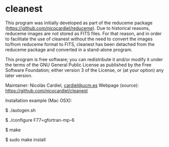 # cleanest

This program was initially developed as part of the reduceme package
(https://github.com/nicocardiel/reduceme). Due to historical reasons, reduceme
images are not stored as FITS files. For that reason, and in order to
facilitate the use of cleanest without the need to convert the images to/from
reduceme format to FITS, cleanest has been detached from the reduceme package
and converted in a stand-alone program.


This program is free software; you can redistribute it and/or modify it
under the terms of the GNU General Public License as published by the Free
Software Foundation; either version 3 of the License, or (at your option) any
later version.

Maintainer: Nicolás Cardiel, cardiel@ucm.es
Webpage (source): https://github.com/nicocardiel/cleanest

Installation example (Mac OSX):

$ ./autogen.sh

$ ./configure F77=gfortran-mp-6

$ make

$ sudo make install
